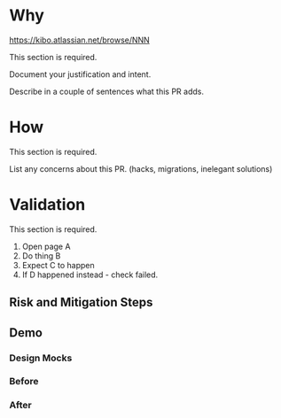 # Why

https://kibo.atlassian.net/browse/NNN

This section is required.

Document your justification and intent.

Describe in a couple of sentences what this PR adds.

# How

This section is required.

List any concerns about this PR.
(hacks, migrations, inelegant
solutions)

# Validation

This section is required.

1. Open page A
2. Do thing B
3. Expect C to happen
4. If D happened instead - check failed.

## Risk and Mitigation Steps


## Demo

### Design Mocks

### Before

### After
